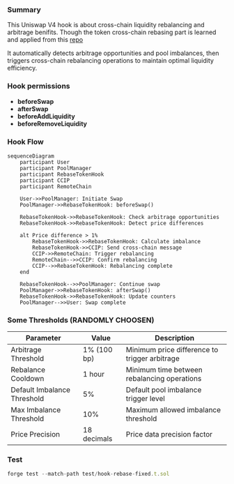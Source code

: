 ### Summary

This Uniswap V4 hook is about cross-chain liquidity rebalancing and arbitrage benifits. Though the token cross-chain rebasing part is learned and applied from this [repo](https://github.com/Cyfrin/foundry-cross-chain-rebase-token-cu)

It automatically detects arbitrage opportunities and pool imbalances, then triggers cross-chain rebalancing operations to maintain optimal liquidity efficiency.

### Hook permissions

- **beforeSwap**
- **afterSwap**
- **beforeAddLiquidity**
- **beforeRemoveLiquidity**

### Hook Flow

```mermaid
sequenceDiagram
    participant User
    participant PoolManager
    participant RebaseTokenHook
    participant CCIP
    participant RemoteChain

    User->>PoolManager: Initiate Swap
    PoolManager->>RebaseTokenHook: beforeSwap()
    
    RebaseTokenHook->>RebaseTokenHook: Check arbitrage opportunities
    RebaseTokenHook->>RebaseTokenHook: Detect price differences
    
    alt Price difference > 1%
        RebaseTokenHook->>RebaseTokenHook: Calculate imbalance
        RebaseTokenHook->>CCIP: Send cross-chain message
        CCIP->>RemoteChain: Trigger rebalancing
        RemoteChain-->>CCIP: Confirm rebalancing
        CCIP-->>RebaseTokenHook: Rebalancing complete
    end
    
    RebaseTokenHook-->>PoolManager: Continue swap
    PoolManager->>RebaseTokenHook: afterSwap()
    RebaseTokenHook->>RebaseTokenHook: Update counters
    PoolManager-->>User: Swap complete
```

### Some Thresholds (RANDOMLY CHOOSEN)

| Parameter | Value | Description |
|-----------|--------|-------------|
| Arbitrage Threshold | 1% (100 bp) | Minimum price difference to trigger arbitrage |
| Rebalance Cooldown | 1 hour | Minimum time between rebalancing operations |
| Default Imbalance Threshold | 5% | Default pool imbalance trigger level |
| Max Imbalance Threshold | 10% | Maximum allowed imbalance threshold |
| Price Precision | 18 decimals | Price data precision factor |



### Test

```js
forge test --match-path test/hook-rebase-fixed.t.sol
```
